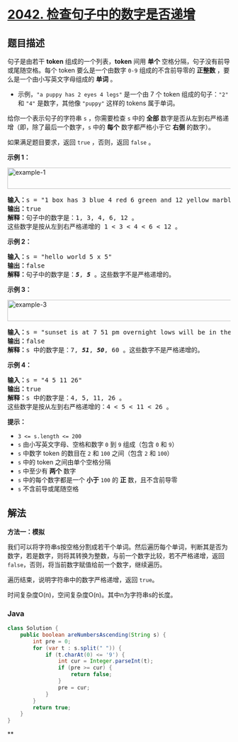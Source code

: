 # [2042. 检查句子中的数字是否递增](https://leetcode.cn/problems/check-if-numbers-are-ascending-in-a-sentence)

## 题目描述

<p>句子是由若干 <strong>token</strong> 组成的一个列表，<strong>token</strong> 间用 <strong>单个</strong> 空格分隔，句子没有前导或尾随空格。每个 token 要么是一个由数字 <code>0-9</code> 组成的不含前导零的 <strong>正整数</strong>&nbsp;，要么是一个由小写英文字母组成的 <strong>单词</strong> 。</p>

<ul>
	<li>示例，<code>"a puppy has 2 eyes 4 legs"</code> 是一个由 7 个 token 组成的句子：<code>"2"</code> 和 <code>"4"</code> 是数字，其他像&nbsp;<code>"puppy"</code> 这样的 tokens 属于单词。</li>
</ul>

<p>给你一个表示句子的字符串 <code>s</code> ，你需要检查 <code>s</code> 中的 <strong>全部</strong> 数字是否从左到右严格递增（即，除了最后一个数字，<code>s</code> 中的 <strong>每个</strong> 数字都严格小于它 <strong>右侧</strong> 的数字）。</p>

<p>如果满足题目要求，返回 <code>true</code>&nbsp;，否则，返回<em> </em><code>false</code> 。</p>

<p><strong>示例 1：</strong></p>

<p><img alt="example-1" src="https://gcore.jsdelivr.net/gh/doocs/leetcode@main/solution/2000-2099/2042.Check%20if%20Numbers%20Are%20Ascending%20in%20a%20Sentence/images/example1.png" style="width: 637px; height: 48px;" /></p>

<pre>
<strong>输入：</strong>s = "1 box has 3 blue 4 red 6 green and 12 yellow marbles"
<strong>输出：</strong>true
<strong>解释：</strong>句子中的数字是：1, 3, 4, 6, 12 。
这些数字是按从左到右严格递增的 1 &lt; 3 &lt; 4 &lt; 6 &lt; 12 。
</pre>

<p><strong>示例 2：</strong></p>

<pre>
<strong>输入：</strong>s = "hello world 5 x 5"
<strong>输出：</strong>false
<strong>解释：</strong>句子中的数字是：<em><strong>5</strong></em>, <strong><em>5</em></strong> 。这些数字不是严格递增的。
</pre>

<p><strong>示例 3：</strong></p>

<p><img alt="example-3" src="https://gcore.jsdelivr.net/gh/doocs/leetcode@main/solution/2000-2099/2042.Check%20if%20Numbers%20Are%20Ascending%20in%20a%20Sentence/images/example3.png" style="width: 794px; height: 48px;" /></p>

<pre>
<strong>输入：</strong>s = "sunset is at 7 51 pm overnight lows will be in the low 50 and 60 s"
<strong>输出：</strong>false
<strong>解释：</strong>s 中的数字是：7, <em><strong>51</strong></em>, <em><strong>50</strong></em>, 60 。这些数字不是严格递增的。
</pre>

<p><strong>示例 4：</strong></p>

<pre>
<strong>输入：</strong>s = "4 5 11 26"
<strong>输出：</strong>true
<strong>解释：</strong>s 中的数字是：4, 5, 11, 26 。
这些数字是按从左到右严格递增的：4 &lt; 5 &lt; 11 &lt; 26 。
</pre>

<p><strong>提示：</strong></p>

<ul>
	<li><code>3 &lt;= s.length &lt;= 200</code></li>
	<li><code>s</code> 由小写英文字母、空格和数字 <code>0</code> 到 <code>9</code> 组成（包含 <code>0</code> 和 <code>9</code>）</li>
	<li><code>s</code> 中数字 token 的数目在 <code>2</code> 和 <code>100</code> 之间（包含 <code>2</code> 和 <code>100</code>）</li>
	<li><code>s</code> 中的 token 之间由单个空格分隔</li>
	<li><code>s</code> 中至少有 <strong>两个</strong> 数字</li>
	<li><code>s</code> 中的每个数字都是一个 <strong>小于</strong> <code>100</code> 的 <strong>正</strong> 数，且不含前导零</li>
	<li><code>s</code> 不含前导或尾随空格</li>
</ul>

## 解法

**方法一：模拟**

我们可以将字符串s按空格分割成若干个单词。然后遍历每个单词，判断其是否为数字，若是数字，则将其转换为整数，与前一个数字比较，若不严格递增，返回 `false`，否则，将当前数字赋值给前一个数字，继续遍历。

遍历结束，说明字符串中的数字严格递增，返回 `true`。

时间复杂度O(n)，空间复杂度O(n)。其中n为字符串s的长度。

### **Java**

```java
class Solution {
    public boolean areNumbersAscending(String s) {
        int pre = 0;
        for (var t : s.split(" ")) {
            if (t.charAt(0) <= '9') {
                int cur = Integer.parseInt(t);
                if (pre >= cur) {
                    return false;
                }
                pre = cur;
            }
        }
        return true;
    }
}
```

**
